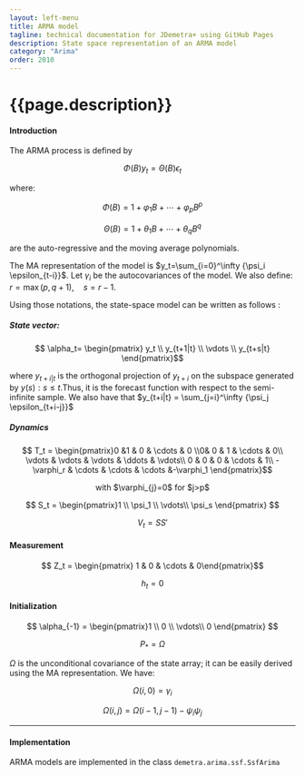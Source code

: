 ```yaml
---
layout: left-menu
title: ARMA model
tagline: technical documentation for JDemetra+ using GitHub Pages
description: State space representation of an ARMA model
category: "Arima"
order: 2010
---
```


# {{page.description}}

#### Introduction

The ARMA process is defined by

$$\Phi\left(B\right)y_t=\Theta\left(B\right)\epsilon_t $$ 

where:  

$$\Phi\left(B\right)=1+\varphi_1 B + \cdots + \varphi_p B^p $$   

$$\Theta\left(B\right)=1+\theta_1 B + \cdots + \theta_q B^q $$    

are the auto-regressive and the moving average polynomials. 

The MA representation of the model is $y_t=\sum_{i=0}^\infty {\psi_i \epsilon_{t-i}}$. Let $\gamma_i$ be the autocovariances of the model. We also define: $r=\max\left(p, q+1\right), \quad s=r-1$.

Using those notations, the state-space model can be written as follows :

##### State vector: 

$$ \alpha_t= \begin{pmatrix} y_t \\ y_{t+1|t} \\ \vdots \\ y_{t+s|t} \end{pmatrix}$$  

where $y_{t+i|t}$ is the orthogonal projection of
$y_{t+i}$ on the subspace generated by ${y\left(s\right):s \leq t}$.Thus, it is the forecast function with respect to the semi-infinite sample.
We also have that $y_{t+i|t} = \sum_{j=i}^\infty {\psi_j \epsilon_{t+i-j}}$

##### Dynamics

$$ T_t = \begin{pmatrix}0 &1 & 0 & \cdots & 0  \\0& 0 & 1 & \cdots & 0\\ \vdots & \vdots & \vdots & \ddots & \vdots\\ 0 & 0 & 0 & \cdots & 1\\
-\varphi_r & \cdots  & \cdots & \cdots &-\varphi_1 \end{pmatrix}$$

<p style="text-align: center;"> with $\varphi_{j}=0$ for $j>p$  </p>


$$ S_t = \begin{pmatrix}1 \\ \psi_1 \\ \vdots\\ \psi_s \end{pmatrix} $$  

$$ V_t = S S' $$

#### Measurement

$$ Z_t = \begin{pmatrix} 1 & 0 & \cdots & 0\end{pmatrix}$$

$$ h_t = 0 $$

#### Initialization 

$$ \alpha_{-1} = \begin{pmatrix}1 \\ 0 \\ \vdots\\ 0 \end{pmatrix} $$  

$$ P_{*} = \Omega $$

$\Omega$ is the unconditional covariance of the state array; it can be easily derived using the MA representation. We have:

$$ \Omega\left(i,0\right) = \gamma_i $$  

$$ \Omega\left(i,j\right) = \Omega\left(i-1,j-1\right)-\psi_i \psi_j $$  

<hr>

#### Implementation

ARMA models are implemented in the class `demetra.arima.ssf.SsfArima`

